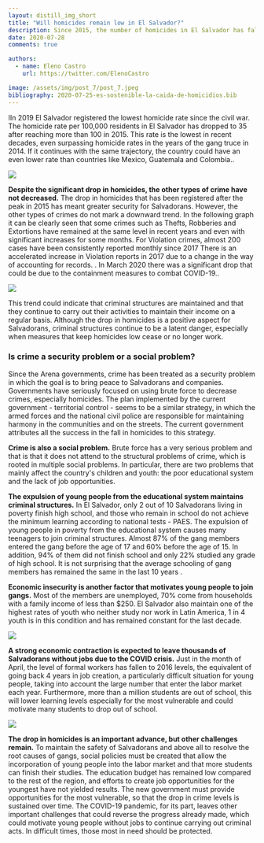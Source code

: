 ```yaml
---
layout: distill_img_short
title: "Will homicides remain low in El Salvador?"
description: Since 2015, the number of homicides in El Salvador has fallen. However, the data shows that the fall may not be sustainable over time, why is this?
date: 2020-07-28
comments: true

authors:
  - name: Eleno Castro
    url: https://twitter.com/ElenoCastro

image: /assets/img/post_7/post_7.jpeg
bibliography: 2020-07-25-es-sostenible-la-caida-de-homicidios.bib
---
```

<p class="first-p"><span class="first-word">I</span>In 2019 El Salvador registered the lowest homicide rate since the civil war. The homicide rate per 100,000 residents in El Salvador has dropped to 35 after reaching more than 100 in 2015. This rate is the lowest in recent decades, even surpassing homicide rates in the years of the gang truce in 2014. If it continues with the same trajectory, the country could have an even lower rate than countries like Mexico, Guatemala and Colombia.<d-cite key="WDI"></d-cite>.</p>

<img class="img-fluid" src="{{ site.baseurl }}/assets/img/post_7/homicidios_slv_eng.png">

<b>Despite the significant drop in homicides, the other types of crime have not decreased.</b> The drop in homicides that has been registered after the peak in 2015 has meant greater security for Salvadorans. However, the other types of crimes do not mark a downward trend. In the following graph it can be clearly seen that some crimes such as Thefts, Robberies and Extortions have remained at the same level in recent years and even with significant increases for some months. For Violation crimes, almost 200 cases have been consistently reported monthly since 2017 <d-footnote> There is an accelerated increase in Violation reports in 2017 due to a change in the way of accounting for records. </d-footnote>. In March 2020 there was a significant drop that could be due to the containment measures to combat COVID-19.<d-cite key="PNC"></d-cite>.

<img class="img-fluid" src="{{ site.baseurl }}/assets/img/post_7/delitos_eng.png">

This trend could indicate that criminal structures are maintained and that they continue to carry out their activities to maintain their income on a regular basis. Although the drop in homicides is a positive aspect for Salvadorans, criminal structures continue to be a latent danger, especially when measures that keep homicides low cease or no longer work.

### Is crime a security problem or a social problem?

Since the Arena governments, crime has been treated as a security problem in which the goal is to bring peace to Salvadorans and companies. Governments have seriously focused on using brute force to decrease crimes, especially homicides. The plan implemented by the current government - territorial control - seems to be a similar strategy, in which the armed forces and the national civil police are responsible for maintaining harmony in the communities and on the streets. The current government attributes all the success in the fall in homicides to this strategy.

<b>Crime is also a social problem.</b> Brute force has a very serious problem and that is that it does not attend to the structural problems of crime, which is rooted in multiple social problems. In particular, there are two problems that mainly affect the country's children and youth: the poor educational system and the lack of job opportunities.

<b>The expulsion of young people from the educational system maintains criminal structures.</b> In El Salvador, only 2 out of 10 Salvadorans living in poverty finish high school, and those who remain in school do not achieve the minimum learning according to national tests - PAES<d-cite key="CIMA10"></d-cite>. The expulsion of young people in poverty from the educational system causes many teenagers to join criminal structures. Almost 87% of the gang members entered the gang before the age of 17 and 60% before the age of 15. In addition, 94% of them did not finish school and only 22% studied any grade of high school<d-cite key="PANDILLAS"></d-cite>. It is not surprising that the average schooling of gang members has remained the same in the last 10 years <d-cite key='CRUZCARRA'></d-cite>.

<b>Economic insecurity is another factor that motivates young people to join gangs.</b> Most of the members are unemployed, 70% come from households with a family income of less than $250<d-cite key="PANDILLAS"></d-cite>. El Salvador also maintain one of the highest rates of youth who neither study nor work in Latin America, 1 in 4 youth is in this condition and has remained constant for the last decade<d-cite key="EHPM"></d-cite>.

<img class="img-fluid" src="{{ site.baseurl }}/assets/img/post_7/ninis_eng.png">

<b>A strong economic contraction is expected to leave thousands of Salvadorans without jobs due to the COVID crisis.</b> Just in the month of April, the level of formal workers has fallen to 2016 levels, the equivalent of going back 4 years in job creation, a particularly difficult situation for young people, taking into account the large number that enter the labor market each year<d-cite key="ISSS"></d-cite>. Furthermore, more than a million students are out of school, this will lower learning levels especially for the most vulnerable and could motivate many students to drop out of school.

<img class="img-fluid" src="{{ site.baseurl }}/assets/img/post_7/empleo_iss_eng.png">

<b>The drop in homicides is an important advance, but other challenges remain.</b> To maintain the safety of Salvadorans and above all to resolve the root causes of gangs, social policies must be created that allow the incorporation of young people into the labor market and that more students can finish their studies. The education budget has remained low compared to the rest of the region, and efforts to create job opportunities for the youngest have not yielded results. The new government must provide opportunities for the most vulnerable, so that the drop in crime levels is sustained over time. The COVID-19 pandemic, for its part, leaves other important challenges that could reverse the progress already made, which could motivate young people without jobs to continue carrying out criminal acts. In difficult times, those most in need should be protected.